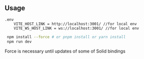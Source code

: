 ## Usage

```
.env
    VITE_HOST_LINK = http://localhost:3001/ //for local env
    VITE_WS_HOST_LINK = ws://localhost:3001/ //for local env
```

```bash
 npm install --force # or pnpm install or yarn install
 npm run dev
```

Force is necessary until updates of some of Solid bindings
